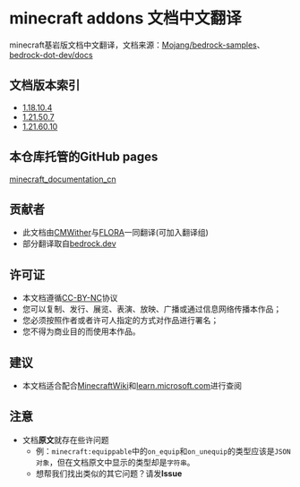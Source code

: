 # minecraft addons 文档中文翻译
minecraft基岩版文档中文翻译，文档来源：[Mojang/bedrock-samples](https://github.com/Mojang/bedrock-samples)、[bedrock-dot-dev/docs](https://github.com/bedrock-dot-dev/docs)
## 文档版本索引
- [1.18.10.4](1.18.10/Index.html)
- [1.21.50.7](1.21.50.7/index.html)
- [1.21.60.10](1.21.60.10/index.html)
## 本仓库托管的GitHub pages
[minecraft_documentation_cn](https://bleakzun.github.io/minecraft_documentation_cn/)
## 贡献者
- 此文档由[CMWither](https://github.com/DrCMWither)与[FLORA](https://github.com/Bleakzun)一同翻译(可加入翻译组)
- 部分翻译取自[bedrock.dev](https://bedrock.dev/zh)
## 许可证
- 本文档遵循[CC-BY-NC](https://creativecommons.org/licenses/by-nc/4.0/deed.zh)协议
- 您可以复制、发行、展览、表演、放映、广播或通过信息网络传播本作品；
- 您必须按照作者或者许可人指定的方式对作品进行署名；
- 您不得为商业目的而使用本作品。
## 建议
- 本文档适合配合[MinecraftWiki](https://zh.minecraft.wiki/)和[learn.microsoft.com](https://learn.microsoft.com/en-us/minecraft/creator/reference/content/entityreference/examples/componentlist?view=minecraft-bedrock-stable)进行查阅
## 注意
- 文档**原文**就存在些许问题
  - 例：`minecraft:equippable`中的`on_equip`和`on_unequip`的类型应该是`JSON对象`，但在文档原文中显示的类型却是`字符串`。
  - 想帮我们找出类似的其它问题？请发**Issue**
